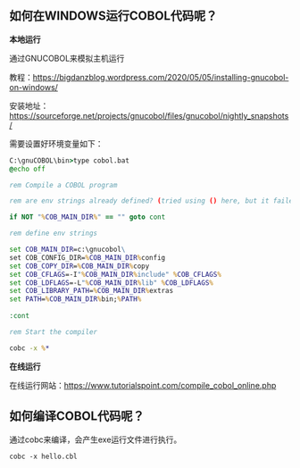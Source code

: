 ## 如何在WINDOWS运行COBOL代码呢？

**本地运行**

通过GNUCOBOL来模拟主机运行

教程：https://bigdanzblog.wordpress.com/2020/05/05/installing-gnucobol-on-windows/

安装地址：https://sourceforge.net/projects/gnucobol/files/gnucobol/nightly_snapshots/

需要设置好环境变量如下：

```cmd
C:\gnuCOBOL\bin>type cobol.bat
@echo off

rem Compile a COBOL program

rem are env strings already defined? (tried using () here, but it failed so goto it is

if NOT "%COB_MAIN_DIR%" == "" goto cont

rem define env strings

set COB_MAIN_DIR=c:\gnucobol\
set COB_CONFIG_DIR=%COB_MAIN_DIR%config
set COB_COPY_DIR=%COB_MAIN_DIR%copy
set COB_CFLAGS=-I"%COB_MAIN_DIR%include" %COB_CFLAGS%
set COB_LDFLAGS=-L"%COB_MAIN_DIR%lib" %COB_LDFLAGS%
set COB_LIBRARY_PATH=%COB_MAIN_DIR%extras
set PATH=%COB_MAIN_DIR%bin;%PATH%
	
:cont

rem Start the compiler

cobc -x %*
```



**在线运行**

在线运行网站：https://www.tutorialspoint.com/compile_cobol_online.php

## 如何编译COBOL代码呢？

通过cobc来编译，会产生exe运行文件进行执行。

```
cobc -x hello.cbl
```

